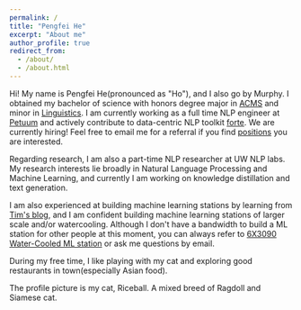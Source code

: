 ```yaml
---
permalink: /
title: "Pengfei He"
excerpt: "About me"
author_profile: true
redirect_from: 
  - /about/
  - /about.html
---
```


Hi! My name is Pengfei He(pronounced as "Ho"), and I also go by Murphy. I obtained my bachelor of science with honors degree major in [ACMS](https://acms.washington.edu) and minor in [Linguistics](https://linguistics.washington.edu). I am currently working as a full time NLP engineer at [Petuum](https://www.petuum.com) and actively contribute to data-centric NLP toolkit [forte](https://github.com/asyml/forte). We are currently hiring! Feel free to email me for a referral if you find [positions](https://www.petuum.com/careers#open-positions) you are interested.


Regarding research, I am also a part-time NLP researcher at UW NLP labs. My research interests lie broadly in Natural Language Processing and Machine Learning, and currently I am working on knowledge distillation and text generation.


I am also experienced at building machine learning stations by learning from [Tim's blog](https://timdettmers.com/2018/12/16/deep-learning-hardware-guide/), and I am confident building machine learning stations of larger scale and/or watercooling. Although I don't have a bandwidth to build a ML station for other people at this moment, you can always refer to [6X3090 Water-Cooled ML station](posts/2021-10-blog-post-4/) or ask me questions by email.


During my free time, I like playing with my cat and exploring good restaurants in town(especially Asian food).


The profile picture is my cat, Riceball. A mixed breed of Ragdoll and Siamese cat.